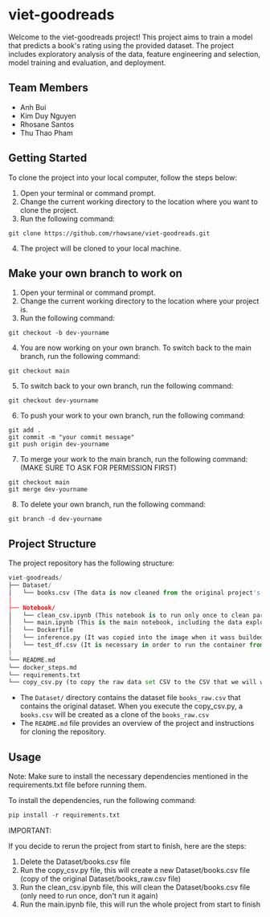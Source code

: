 # viet-goodreads

Welcome to the viet-goodreads project! This project aims to train a model that predicts a book's rating using the provided dataset. The project includes exploratory analysis of the data, feature engineering and selection, model training and evaluation, and deployment. 

## Team Members
- Anh Bui
- Kim Duy Nguyen
- Rhosane Santos
- Thu Thao Pham

## Getting Started

To clone the project into your local computer, follow the steps below:

1. Open your terminal or command prompt.
2. Change the current working directory to the location where you want to clone the project.
3. Run the following command:

```
git clone https://github.com/rhowsane/viet-goodreads.git
```

4. The project will be cloned to your local machine.

## Make your own branch to work on

1. Open your terminal or command prompt.
2. Change the current working directory to the location where your project is.
3. Run the following command:

```
git checkout -b dev-yourname
```
4. You are now working on your own branch. To switch back to the main branch, run the following command:

```
git checkout main
```

5. To switch back to your own branch, run the following command:

```
git checkout dev-yourname
```

6. To push your work to your own branch, run the following command:

```
git add .
git commit -m "your commit message"
git push origin dev-yourname
```

7. To merge your work to the main branch, run the following command: (MAKE SURE TO ASK FOR PERMISSION FIRST)

```
git checkout main
git merge dev-yourname
```

8. To delete your own branch, run the following command:

```
git branch -d dev-yourname
```

## Project Structure

The project repository has the following structure:

```python
viet-goodreads/
├── Dataset/
│   └── books.csv (The data is now cleaned from the original project's file)
│
├── Notebook/
│   └── clean_csv.ipynb (This notebook is to run only once to clean part of the CSV to make the file readable)
│   └── main.ipynb (This is the main notebook, including the data exploration, analysis, machine learning, etc. parts)
│   └── Dockerfile
│   └── inference.py (It was copied into the image when it wass builded)
│   └── test_df.csv (It is necessary in order to run the container from the DockerHub)
|
└── README.md
└── docker_steps.md
└── requirements.txt
└── copy_csv.py (to copy the raw data set CSV to the CSV that we will work on, so that we will always have the original csv file)

```

- The `Dataset/` directory contains the dataset file `books_raw.csv` that contains the original dataset. When you execute the copy_csv.py, a `books.csv` will be created as a clone of the `books_raw.csv`
- The `README.md` file provides an overview of the project and instructions for cloning the repository.

## Usage

Note: Make sure to install the necessary dependencies mentioned in the requirements.txt file before running them.  

To install the dependencies, run the following command:

```python
pip install -r requirements.txt
```

IMPORTANT:

If you decide to rerun the project from start to finish, here are the steps:

1. Delete the Dataset/books.csv file
2. Run the copy_csv.py file, this will create a new Dataset/books.csv file (copy of the original Dataset/books_raw.csv file)
3. Run the clean_csv.ipynb file, this will clean the Dataset/books.csv file (only need to run once, don't run it again)
4. Run the main.ipynb file, this will run the whole project from start to finish
